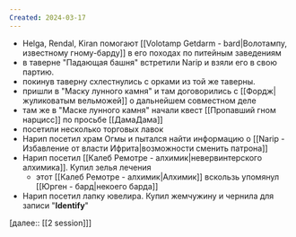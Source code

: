 ```yaml
---
Created: 2024-03-17
---
```

- Helga, Rendal, Kiran помогают [[Volotamp Getdarm - bard|Волотампу, известному гному-барду]] в его походах по питейным заведениям 
- в таверне "Падающая башня" встретили Narip и взяли его в свою партию.
- покинув таверну схлестнулись с орками из той же таверны.
- пришли в "Маску лунного камня" и там договорились с [[Фордж|жуликоватым вельможей]] о дальнейшем совместном деле
- там же в "Маске лунного камня" начали квест [[Пропавший гном нарцисc]] по просьбе [[ДамаДама]]
- посетили несколько торговых лавок
- Нарип посетил храм Огмы и пытался найти информацию о [[Narip - Избавление от власти Ифрита|возможности сменить патрона]] 
- Нарип посетил [[Калеб Ремотре - алхимик|невервинтерского алхимика]]. Купил зелья лечения
	- этот [[Калеб Ремотре - алхимик|Алхимик]] вскользь упомянул [[Юрген - бард|некоего барда]]
- Нарип посетил лапку ювелира.  Купил жемчужину и чернила для записи "**Identify**"


[далее:: [[2 session]]]

